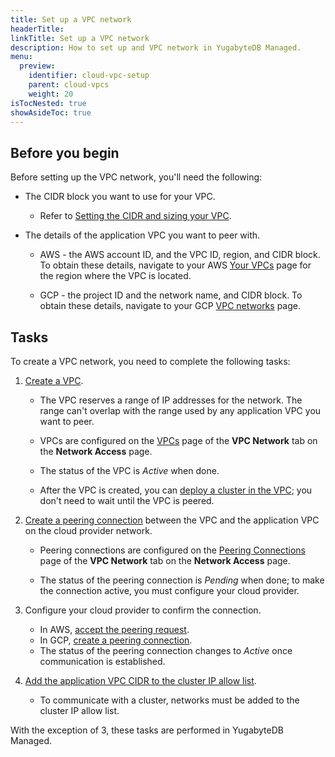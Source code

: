 ```yaml
---
title: Set up a VPC network
headerTitle:
linkTitle: Set up a VPC network
description: How to set up and VPC network in YugabyteDB Managed.
menu:
  preview:
    identifier: cloud-vpc-setup
    parent: cloud-vpcs
    weight: 20
isTocNested: true
showAsideToc: true
---
```


## Before you begin

Before setting up the VPC network, you'll need the following:

- The CIDR block you want to use for your VPC.

  - Refer to [Setting the CIDR and sizing your VPC](../cloud-vpc-intro/#setting-the-cidr-and-sizing-your-vpc).

- The details of the application VPC you want to peer with.

  - AWS - the AWS account ID, and the VPC ID, region, and CIDR block. To obtain these details, navigate to your AWS [Your VPCs](https://console.aws.amazon.com/vpc/home?#vpcs) page for the region where the VPC is located.

  - GCP - the project ID and the network name, and CIDR block. To obtain these details, navigate to your GCP [VPC networks](https://console.cloud.google.com/networking/networks) page.

## Tasks

To create a VPC network, you need to complete the following tasks:

1. [Create a VPC](../cloud-add-vpc/#create-a-vpc).

    - The VPC reserves a range of IP addresses for the network. The range can't overlap with the range used by any application VPC you want to peer.

    - VPCs are configured on the [VPCs](../cloud-add-vpc/) page of the **VPC Network** tab on the **Network Access** page.

    - The status of the VPC is _Active_ when done.

    - After the VPC is created, you can [deploy a cluster in the VPC](../cloud-add-vpc/#deploy-a-cluster-in-a-vpc); you don't need to wait until the VPC is peered.

1. [Create a peering connection](../cloud-add-peering/) between the VPC and the application VPC on the cloud provider network.

    - Peering connections are configured on the [Peering Connections](../cloud-add-peering/) page of the **VPC Network** tab on the **Network Access** page.

    - The status of the peering connection is _Pending_ when done; to make the connection active, you must configure your cloud provider.

1. Configure your cloud provider to confirm the connection.

    - In AWS, [accept the peering request](../cloud-add-peering/#peer-aws).
    - In GCP, [create a peering connection](../cloud-add-peering/#peer-gcp).
    - The status of the peering connection changes to _Active_ once communication is established.

1. [Add the application VPC CIDR to the cluster IP allow list](../../../cloud-secure-clusters/add-connections/).

    - To communicate with a cluster, networks must be added to the cluster IP allow list.

With the exception of 3, these tasks are performed in YugabyteDB Managed.
